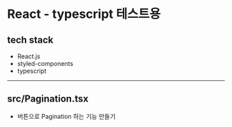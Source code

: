 # React - typescript 테스트용

## tech stack
- React.js
- styled-components
- typescript

---

## src/Pagination.tsx
- 버튼으로 Pagination 하는 기능 만들기
